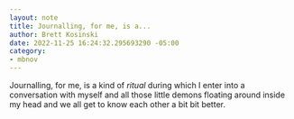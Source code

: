 ```yaml
---
layout: note
title: Journalling, for me, is a...
author: Brett Kosinski
date: 2022-11-25 16:24:32.295693290 -05:00
category:
- mbnov
---
```

Journalling, for me, is a kind of *ritual* during which I enter into a conversation with myself and all those little demons floating around inside my head and we all get to know each other a bit bit better.